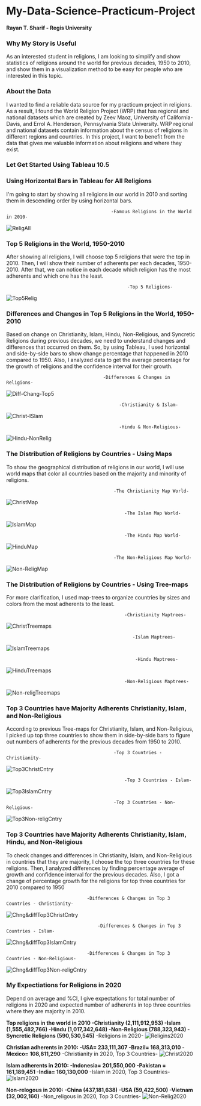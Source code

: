 # My-Data-Science-Practicum-Project

**Rayan T. Sharif - Regis University**

### Why My Story is Useful

As an interested student in religions, I am looking to simplify and show statistics of religions around the world for previous decades, 1950 to 2010, and show them in a visualization method to be easy for people who are interested in this topic.

### About the Data

I wanted to find a reliable data source for my practicum project in religions. As a result, I found the World Religion Project (WRP) that has regional and national datasets which are created by Zeev Maoz, University of California-Davis, and Errol A. Henderson, Pennsylvania State University.
WRP regional and national datasets contain information about the census of religions in different regions and countries. In this project, I want to benefit from the data that gives me valuable information about religions and where they exist.  

### Let Get Started Using Tableau 10.5

### Using Horizontal Bars in Tableau for All Religions

I'm going to start by showing all religions in our world in 2010 and sorting them in descending order by using horizontal bars. 

                                           -Famous Religions in the World in 2010-
![ReligAll](https://github.com/RayanSharif/My-Tableau-Project/blob/master/Famous%20Religious%202010.PNG)

### Top 5 Religions in the World, 1950-2010
After showing all religions, I will choose top 5 religions that were the top in 2010. Then, I will show their number of adherents per each decades, 1950-2010. After that, we can notice in each decade which religion has the most adherents and which one has the least. 

                                                 -Top 5 Religions-
![Top5Relig](https://github.com/RayanSharif/My-Tableau-Project/blob/master/top-5-religions.PNG)

### Differences and Changes in Top 5 Religions in the World, 1950-2010
Based on change on Christianity, Islam, Hindu, Non-Religious, and Syncretic Religions during previous decades, we need to understand changes and differences that occurred on them. So, by using Tableau, I used horizontal and side-by-side bars to show change percentage that happened in 2010 compared to 1950. Also, I analyzed data to get the average percentage for the growth of religions and the confidence interval for their growth.   

                                        -Differences & Changes in Religions-
![Diff-Chang-Top5](https://github.com/RayanSharif/My-Tableau-Project/blob/master/Diff-and-change-in-religions.PNG)

                                              -Christianity & Islam-
![Christ-ISlam](https://github.com/RayanSharif/My-Tableau-Project/blob/master/Christ-ana-islam.PNG)

                                              -Hindu & Non-Religious-
![Hindu-NonRelig](https://github.com/RayanSharif/My-Tableau-Project/blob/master/Hindu-and-non-religious.PNG)


### The Distribution of Religions by Countries - Using Maps

To show the geographical distribution of religions in our world, I will use world maps that color all countries based on the majority and minority of religions.

                                            -The Christianity Map World-
![ChristMap](https://github.com/RayanSharif/My-Tableau-Project/blob/master/Christ-wolrd.PNG)

                                                -The Islam Map World-
![IslamMap](https://github.com/RayanSharif/My-Tableau-Project/blob/master/Islam-map.PNG)

                                                -The Hindu Map World-
![HinduMap](https://github.com/RayanSharif/My-Tableau-Project/blob/master/Hindu-map.PNG)

                                            -The Non-Religious Map World-
![Non-ReligMap](https://github.com/RayanSharif/My-Tableau-Project/blob/master/Non-religious-map.PNG)


### The Distribution of Religions by Countries - Using Tree-maps
For more clarification, I used map-trees to organize countries by sizes and colors from the most adherents to the least.

                                                -Christianity Maptrees-
![ChristTreemaps](https://github.com/RayanSharif/My-Tableau-Project/blob/master/Christ-treemaps.PNG)

                                                   -Islam Maptrees-
![IslamTreemaps](https://github.com/RayanSharif/My-Tableau-Project/blob/master/Islam-treemaps.PNG)

                                                    -Hindu Maptrees-
![HinduTreemaps](https://github.com/RayanSharif/My-Tableau-Project/blob/master/Hindu-treemaps.PNG)

                                                -Non-Religious Maptrees-
![Non-religTreemaps](https://github.com/RayanSharif/My-Tableau-Project/blob/master/Non-religious-treemaps.PNG)


### Top 3 Countries have Majority Adherents Christianity, Islam, and Non-Religious
According to previous Tree-maps for Christianity, Islam, and Non-Religious, I picked up top three countries to show them in side-by-side bars to figure out numbers of adherents for the previous decades from 1950 to 2010.

                                            -Top 3 Countries - Christianity-
![Top3ChristCntry](https://github.com/RayanSharif/My-Tableau-Project/blob/master/Top-3-countries-christ.PNG)

                                                -Top 3 Countries - Islam-
![Top3IslamCntry](https://github.com/RayanSharif/My-Tableau-Project/blob/master/Top-3-countries-Islam.PNG)

                                            -Top 3 Countries - Non-Religious-
![Top3Non-religCntry](https://github.com/RayanSharif/My-Tableau-Project/blob/master/Top-3-countries-non-relig.PNG)


### Top 3 Countries have Majority Adherents Christianity, Islam, Hindu, and Non-Religious
To check changes and differences in Christianity, Islam, and Non-Religious in countries that they are majority, I choose the top three countries for these religions. Then, I analyzed differences by finding percentage average of growth and confidence interval for the previous decades. Also, I got a change  of percentage growth for the religions for top three countries for 2010 compared to 1950 
 

                                  -Differences & Changes in Top 3 Countries - Christianity-
![Chng&diffTop3ChristCntry](https://github.com/RayanSharif/My-Tableau-Project/blob/master/DiffChangeTopCountries-Christ.PNG)

                                      -Differences & Changes in Top 3 Countries - Islam-
![Chng&diffTop3IslamCntry](https://github.com/RayanSharif/My-Tableau-Project/blob/master/DiffChangeTopCountries-Islam.PNG)

                                  -Differences & Changes in Top 3 Countries - Non-Religious-
![Chng&diffTop3Non-religCntry](https://github.com/RayanSharif/My-Tableau-Project/blob/master/DiffChangeTopCountries-NonRelig.PNG)


### My Expectiations for Religions in 2020
Depend on average and %CI, I give expectations for total number of religions in 2020 and expected number of adherents in top three countries where they are majority in 2010. 

**Top religions in the world in 2010
-Christianity (2,111,912,953)
-Islam (1,555,482,766)
-Hindu (1,017,342,648)
-Non-Religious (788,323,943)
-Syncretic Religions (590,530,545)**
                                            -Religions in 2020-
![Religins2020](https://github.com/RayanSharif/My-Tableau-Project/blob/master/religions2020.PNG)


**Christian adherents in 2010: 
-USA= 233,111,307
-Brazil= 168,313,010
-Mexico= 108,811,290**
                                    -Christianity in 2020, Top 3 Countries- 
![Christ2020](https://github.com/RayanSharif/My-Tableau-Project/blob/master/Christ-Countries2020.PNG)


**Islam adherents in 2010: 
-Indonesia= 201,550,000 
-Pakistan = 161,189,451
-India= 160,130,000**
                                        -Islam in 2020, Top 3 Countries-
![Islam2020](https://github.com/RayanSharif/My-Tableau-Project/blob/master/ISlam-Countries2020.PNG)

**Non-relogous in 2010: 
-China (437,181,638)
-USA (59,422,500)
-Vietnam (32,002,160)**
                                     -Non_religous in 2020, Top 3 Countries-
![Non-Relig2020](https://github.com/RayanSharif/My-Tableau-Project/blob/master/Non-relgiCountries2020.PNG)




